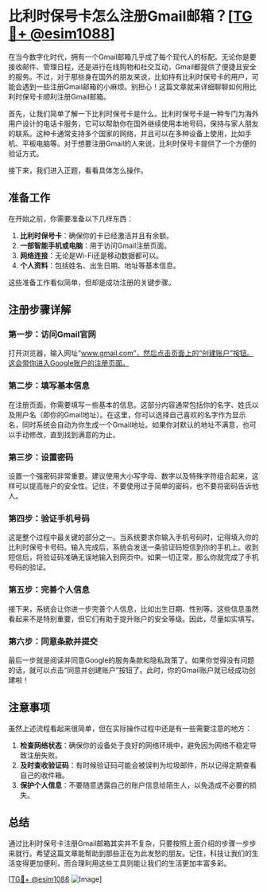 # 比利时保号卡怎么注册Gmail邮箱？[[TG💪+ @esim1088](https://t.me/s/esim1088)]

在当今数字化时代，拥有一个Gmail邮箱几乎成了每个现代人的标配。无论你是要接收邮件、管理日程，还是进行在线购物和社交互动，Gmail都提供了便捷且安全的服务。不过，对于那些身在国外的朋友来说，比如持有比利时保号卡的用户，可能会遇到一些注册Gmail邮箱的小麻烦。别担心！这篇文章就来详细聊聊如何用比利时保号卡顺利注册Gmail邮箱。

首先，让我们简单了解一下比利时保号卡是什么。比利时保号卡是一种专门为海外用户设计的电话卡服务，它可以帮助你在国外继续使用本地号码，保持与家人朋友的联系。这种卡通常支持多个国家的网络，并且可以在多种设备上使用，比如手机、平板电脑等。对于想要注册Gmail的人来说，比利时保号卡提供了一个方便的验证方式。

接下来，我们进入正题，看看具体怎么操作。

## 准备工作

在开始之前，你需要准备以下几样东西：

1. **比利时保号卡**：确保你的卡已经激活并且有余额。
2. **一部智能手机或电脑**：用于访问Gmail注册页面。
3. **网络连接**：无论是Wi-Fi还是移动数据都可以。
4. **个人资料**：包括姓名、出生日期、地址等基本信息。

这些准备工作看似简单，但却是成功注册的关键步骤。

## 注册步骤详解

### 第一步：访问Gmail官网

打开浏览器，输入网址“www.gmail.com”，然后点击页面上的“创建账户”按钮。这会带你进入Google账户的注册页面。

### 第二步：填写基本信息

在注册页面，你需要填写一些基本的信息。这部分内容通常包括你的名字、姓氏以及用户名（即你的Gmail地址）。在这里，你可以选择自己喜欢的名字作为显示名，同时系统会自动为你生成一个Gmail地址。如果你对默认的地址不满意，也可以手动修改，直到找到满意的为止。

### 第三步：设置密码

设置一个强密码非常重要。建议使用大小写字母、数字以及特殊字符组合起来，这样可以提高账户的安全性。记住，不要使用过于简单的密码，也不要将密码告诉他人。

### 第四步：验证手机号码

这是整个过程中最关键的部分之一。当系统要求你输入手机号码时，记得填入你的比利时保号卡号码。输入完成后，系统会发送一条验证码短信到你的手机上。收到短信后，将验证码准确无误地输入到网页中。如果一切正常，那么你就完成了手机号码的验证。

### 第五步：完善个人信息

接下来，系统会让你进一步完善个人信息，比如出生日期、性别等。这些信息虽然看起来不是特别重要，但它们有助于提升账户的安全等级。因此，尽量如实填写。

### 第六步：同意条款并提交

最后一步就是阅读并同意Google的服务条款和隐私政策了。如果你觉得没有问题的话，就可以点击“同意并创建账户”按钮了。此时，你的Gmail账户就已经成功创建啦！

## 注意事项

虽然上述流程看起来很简单，但在实际操作过程中还是有一些需要注意的地方：

1. **检查网络状态**：确保你的设备处于良好的网络环境中，避免因为网络不稳定导致注册失败。
2. **及时查收验证码**：有时候验证码可能会被误判为垃圾邮件，所以记得定期查看自己的收件箱。
3. **保护个人信息**：不要随意透露自己的账户信息给陌生人，以免造成不必要的损失。

## 总结

通过比利时保号卡注册Gmail邮箱其实并不复杂，只要按照上面介绍的步骤一步步来就行。希望这篇文章能帮助到那些正在为此发愁的朋友。记住，科技让我们的生活变得更加便利，而合理利用这些工具则能让我们的生活更加丰富多彩。

[[TG💪+ @esim1088](https://t.me/s/esim1088) ![Image](https://i.postimg.cc/4NQfJmqS/Snipaste-2025-05-13-00-14-12.png)]